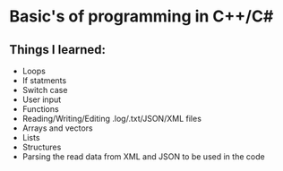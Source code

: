 # Basic's of programming in C++/C#
## Things I learned: 
  - Loops
  - If statments
  - Switch case
  - User input
  - Functions
  - Reading/Writing/Editing .log/.txt/JSON/XML files
  - Arrays and vectors
  - Lists
  - Structures
  - Parsing the read data from XML and JSON to be used in the code
